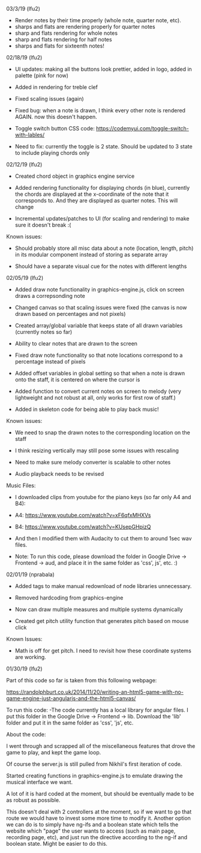 03/3/19 (lfu2)
* Render notes by their time properly (whole note, quarter note, etc). 
* sharps and flats are rendering properly for quarter notes
* sharp and flats rendering for whole notes
* sharp and flats rendering for half notes
* sharps and flats for sixteenth notes! 


02/18/19 (lfu2)

* UI updates: making all the buttons look prettier, added in logo, added in palette (pink for now)

* Added in rendering for treble clef

* Fixed scaling issues (again)

* Fixed bug: when a note is drawn, I think every other note is rendered AGAIN. now this doesn't happen. 
 
* Toggle switch button CSS code: https://codemyui.com/toggle-switch-with-lables/

* Need to fix: currently the toggle is 2 state. Should be updated to 3 state to include playing chords only



02/12/19 (lfu2)

* Created chord object in graphics engine service

* Added rendering functionality for displaying chords (in blue), currently the chords are displayed at the x-coordinate of the note that it corresponds to. And they are displayed as quarter notes. This will change

* Incremental updates/patches to UI (for scaling and rendering) to make sure it doesn't break :(

Known issues:

* Should probably store all misc data about a note (location, length, pitch) in its modular component instead of storing as separate array

* Should have a separate visual cue for the notes with different lengths

02/05/19 (lfu2)

* Added draw note functionality in graphics-engine.js, click on screen draws a correpsonding note

* Changed canvas so that scaling issues were fixed (the canvas is now drawn based on percentages and not pixels)

* Created array/global variable that keeps state of all drawn variables (currently notes so far)

* Ability to clear notes that are drawn to the screen

* Fixed draw note functionality so that note locations correspond to a percentage instead of pixels

* Added offset variables in global setting so that when a note is drawn onto the staff, it is centered on where the cursor is 

* Added function to convert current notes on screen to melody (very lightweight and not robust at all, only works for first row of staff.)

* Added in skeleton code for being able to play back music!

Known issues:

* We need to snap the drawn notes to the corresponding location on the staff

* I think resizing vertically may still pose some issues with rescaling 

* Need to make sure melody converter is scalable to other notes

* Audio playback needs to be revised 

Music Files:

* I downloaded clips from youtube for the piano keys (so far only A4 and B4):

* A4: https://www.youtube.com/watch?v=xF6qfxMHXVs

* B4: https://www.youtube.com/watch?v=KUsepGHpizQ

* And then I modified them with Audacity to cut them to around 1sec wav files.
* Note: To run this code, please download the folder in Google Drive -> Frontend -> aud, and place it in the same folder as 'css', js', etc. :) 



02/01/19 (nprabala)

* Added tags to make manual redownload of node libraries unnecessary.

* Removed hardcoding from graphics-engine

* Now can draw multiple measures and multiple systems dynamically

* Created get pitch utility function that generates pitch based on mouse click

Known Issues:

* Math is off for get pitch. I need to revisit how these coordinate systems are working.


01/30/19 (lfu2)

Part of this code so far is taken from this following webpage: 

https://randolphburt.co.uk/2014/11/20/writing-an-html5-game-with-no-game-engine-just-angularjs-and-the-html5-canvas/

To run this code: 
-The code currently has a local library for angular files. I put this folder in the Google Drive -> Frontend -> lib. Download the 'lib' folder and put it in the same folder as 'css', 'js', etc. 

About the code:

I went through and scrapped all of the miscellaneous features that drove the game to play, and kept the game loop. 

Of course the server.js is still pulled from Nikhil's first iteration of code. 

Started creating functions in graphics-engine.js to emulate drawing the musical interface we want. 

A lot of it is hard coded at the moment, but should be eventually made to be as robust as possible.

This doesn't deal with 2 controllers at the moment, so if we want to go that route we would have to invest some more time to modify it. Another option we can do is to simply have ng-ifs and a boolean state which tells the website which "page" the user wants to access (such as main page, recording page, etc), and just run the directive according to the ng-if and boolean state. Might be easier to do this.


